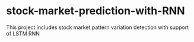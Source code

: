 # stock-market-prediction-with-RNN

This project includes stock market pattern variation detection with support of LSTM RNN
